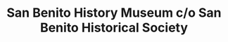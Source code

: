 ---
layout: repo
title: "San Benito History Museum c/o San Benito Historical Society"
id: 17347
permalink: repos/17347/
---